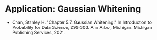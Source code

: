 # Application: Gaussian Whitening

- Chan, Stanley H. "Chapter 5.7. Gaussian Whitening." In Introduction to Probability for Data Science, 299-303. Ann Arbor, Michigan: Michigan Publishing Services, 2021.